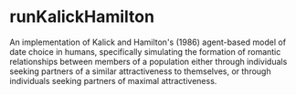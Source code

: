 # runKalickHamilton
An implementation of Kalick and Hamilton's (1986) agent-based model of date choice in humans, specifically simulating the formation of romantic relationships between members of a population either through individuals seeking partners of a similar attractiveness to themselves, or through individuals seeking partners of maximal attractiveness.
